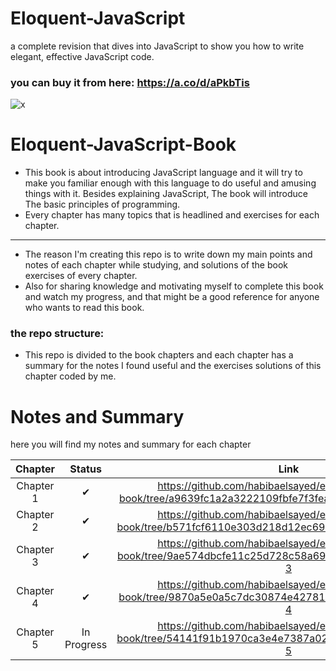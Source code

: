 # Eloquent-JavaScript
a complete revision that dives into JavaScript to show you how to write elegant, effective JavaScript code.

### you can buy it from here: https://a.co/d/aPkbTis

![x](https://m.media-amazon.com/images/I/91asIC1fRwL._AC_UF1000,1000_QL80_.jpg)
# Eloquent-JavaScript-Book
- This book is about introducing JavaScript language and it will try to make you familiar enough with this language to do useful and amusing things with it. Besides explaining JavaScript, The book will introduce The basic principles of programming.
- Every chapter has many topics that is headlined and exercises for each chapter.
----------------------------------  
- The reason I'm creating this repo is to write down my main points and notes of each chapter while studying, and solutions of the book exercises of every chapter.
- Also for sharing knowledge and motivating myself to complete this book and watch my progress, and that might be a good reference for anyone who wants to read this book.
  
### the repo structure:
- This repo is divided to the book chapters and each chapter has a summary for the notes I found useful and the exercises solutions of this chapter coded by me.

# Notes and Summary
here you will find my notes and summary for each chapter

| Chapter | Status | Link |
| :---:| :---: | :---: |
| Chapter 1 | ✔ | https://github.com/habibaelsayed/eloquent-javascript-book/tree/a9639fc1a2a3222109fbfe7f3fea408ad24390a9/chapter-1 |
| Chapter 2 | ✔ | https://github.com/habibaelsayed/eloquent-javascript-book/tree/b571fcf6110e303d218d12ec69072f7ea67c5f6e/chapter-2 |
| Chapter 3 | ✔ | https://github.com/habibaelsayed/eloquent-javascript-book/tree/9ae574dbcfe11c25d728c58a69c50ec2825d118b/chapter-3 |
| Chapter 4 | ✔ | https://github.com/habibaelsayed/eloquent-javascript-book/tree/9870a5e0a5c7dc30874e42781bf164d757f6dc6f/chapter-4 |
| Chapter 5 | In Progress | https://github.com/habibaelsayed/eloquent-javascript-book/tree/54141f91b1970ca3e4e7387a02b23a15b6df3450/chapter-5 |


